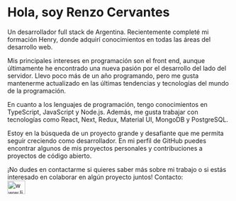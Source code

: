 <h1>Hola, soy Renzo Cervantes</h1>
Un desarrollador full stack de Argentina. Recientemente completé mi formación Henry, donde adquirí conocimientos en todas las áreas del desarrollo web.

Mis principales intereses en programación son el front end, aunque últimamente he encontrado una nueva pasión por el desarrollo del lado del servidor. Llevo poco más de un año programando, pero me gusta mantenerme actualizado en las últimas tendencias y tecnologías del mundo de la programación.

En cuanto a los lenguajes de programación, tengo conocimientos en TypeScript, JavaScript y Node.js. Además, me gusta trabajar con tecnologías como React, Next, Redux, Material UI, MongoDB y PostgreSQL.

Estoy en la búsqueda de un proyecto grande y desafiante que me permita seguir creciendo como desarrollador. En mi perfil de GitHub puedes encontrar algunos de mis proyectos personales y contribuciones a proyectos de código abierto.

¡No dudes en contactarme si quieres saber más sobre mi trabajo o si estás interesado en colaborar en algún proyecto juntos!
Contacto:</br>
<a href="http://linkedin.com/in/renzo-cervantes" target="blank"><img align="center" src="https://raw.githubusercontent.com/rahuldkjain/github-profile-readme-generator/master/src/images/icons/Social/linked-in-alt.svg" alt="www.linkedin.com" height="30" width="40" /></a>
